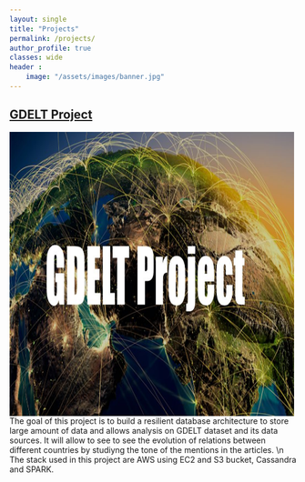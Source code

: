 ```yaml
---
layout: single
title: "Projects"
permalink: /projects/
author_profile: true
classes: wide
header :
    image: "/assets/images/banner.jpg"
---
```


## [GDELT Project](https://github.com/ialifinaritra/Gdelt-Project)

<img align="left" width="500" height="500" src="/assets/images/GDELT.jpg">
The goal of this project is to build a resilient database architecture to store large amount of data and allows analysis on GDELT dataset and its data sources. It will allow to see to see the evolution of relations between different countries by studiyng the tone of the mentions in the articles. \n
The stack used in this project are AWS using EC2 and S3 bucket, Cassandra and SPARK.